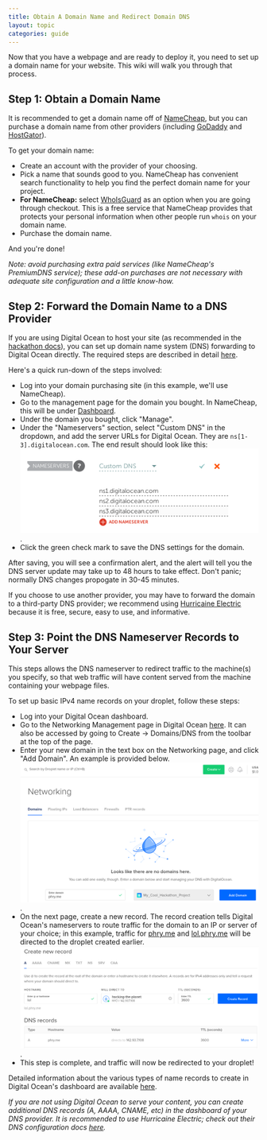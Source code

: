 ```yaml
---
title: Obtain A Domain Name and Redirect Domain DNS
layout: topic
categories: guide
---
```


Now that you have a webpage and are ready to deploy it, you need to 
set up a domain name for your website. This wiki will walk you through 
that process.

## Step 1: Obtain a Domain Name

It is recommended to get a domain name off of [NameCheap](https://www.namecheap.com), 
but you can purchase a domain name from other providers (including 
[GoDaddy](https://www.godaddy.com/) and [HostGator](https://www.hostgator.com/domains)).

To get your domain name:
- Create an account with the provider of your choosing.
- Pick a name that sounds good to you. NameCheap has convenient search 
  functionality to help you find the perfect domain name for your 
  project.
- **For NameCheap:** select [WhoIsGuard](https://www.namecheap.com/support/knowledgebase/article.aspx/278/37/what-is-whoisguard) 
as an option when you are going through checkout. This is a free 
service that NameCheap provides that protects your personal information 
when other people run `whois` on your domain name.
- Purchase the domain name.

And you're done!

_Note: avoid purchasing extra paid services (like NameCheap's PremiumDNS 
service); these add-on purchases are not necessary with adequate site 
configuration and a little know-how._

## Step 2: Forward the Domain Name to a DNS Provider

If you are using Digital Ocean to host your site (as recommended in 
the [hackathon docs](Server-Creation)), you can set up domain name 
system (DNS) forwarding to Digital Ocean directly. The required steps 
are described in detail [here](https://www.digitalocean.com/community/tutorials/how-to-point-to-digitalocean-nameservers-from-common-domain-registrars).

Here's a quick run-down of the steps involved:
- Log into your domain purchasing site (in this example, we'll use 
  NameCheap).
- Go to the management page for the domain you bought. In NameCheap, 
  this will be under [Dashboard](https://ap.www.namecheap.com/dashboard).
- Under the domain you bought, click "Manage".
- Under the "Nameservers" section, select "Custom DNS" in the dropdown, 
  and add the server URLs for Digital Ocean. They are 
  `ns[1-3].digitalocean.com`. The end result should look like this:
  ![NameCheap DNS forwarding](./images/namecheap_dns.png).
- Click the green check mark to save the DNS settings for the domain.

After saving, you will see a confirmation alert, and the alert will 
tell you the DNS server update may take up to 48 hours to take effect. 
Don't panic; normally DNS changes propogate in 30-45 minutes.

If you choose to use another provider, you may have to forward the 
domain to a third-party DNS provider; we recommend using 
[Hurricaine Electric](https://dns.he.net/) because it is free, secure, 
easy to use, and informative.

## Step 3: Point the DNS Nameserver Records to Your Server

This steps allows the DNS nameserver to redirect traffic to the 
machine(s) you specify, so that web traffic will have content served 
from the machine containing your webpage files.

To set up basic IPv4 name records on your droplet, follow these steps:
- Log into your Digital Ocean dashboard.
- Go to the Networking Management page in Digital Ocean 
  [here](https://cloud.digitalocean.com/networking/domains?fleetUuid=null&i=a309dd).
  It can also be accessed by going to Create -> Domains/DNS from the 
  toolbar at the top of the page.
- Enter your new domain in the text box on the Networking page, and 
  click "Add Domain". An example is provided below.
  ![Add Domain in Dashboard](./images/add_new_domain.png).
- On the next page, create a new record. The record creation tells 
  Digital Ocean's nameservers to route traffic for the domain to an 
  IP or server of your choice; in this example, traffic for 
  [phry.me](http://phry.me) and [lol.phry.me](http://lol.phry.me) 
  will be directed to the droplet created earlier.
  ![DNS records](./images/records_examples.png).
- This step is complete, and traffic will now be redirected to your 
  droplet!

Detailed information about the various types of name records to 
create in Digital Ocean's dashboard are available 
[here](https://www.digitalocean.com/docs/networking/dns/how-to/manage-records/).

_If you are not using Digital Ocean to serve your content, you can 
create additional DNS records (A, AAAA, CNAME, etc) in the dashboard 
of your DNS provider. It is recommended to use Hurricaine Electric; 
check out their DNS configuration docs [here](https://dns.he.net/docs.html)._
